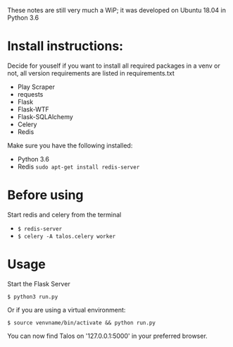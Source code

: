 These notes are still very much a WiP; it was developed on Ubuntu 18.04 in Python 3.6

# Install instructions:
Decide for youself if you want to install all required packages in a venv or not, all version requirements are listed in requirements.txt

* Play Scraper
* requests
* Flask
* Flask-WTF
* Flask-SQLAlchemy
* Celery
* Redis


Make sure you have the following installed:

* Python 3.6
* Redis `sudo apt-get install redis-server`

# Before using
Start redis and celery from the terminal

* `$ redis-server`
* `$ celery -A talos.celery worker`

# Usage
Start the Flask Server 

`$ python3 run.py`

Or if you are using a virtual environment:

`$ source venvname/bin/activate && python run.py`


You can now find Talos on '127.0.0.1:5000' in your preferred browser.

